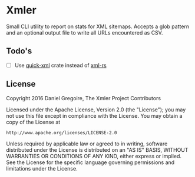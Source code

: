 # Xmler

Small CLI utility to report on stats for XML sitemaps. Accepts a glob pattern and an optional output file to write all URLs encountered as CSV.

## Todo's

- [ ] Use [quick-xml](https://github.com/tafia/quick-xml) crate instead of [xml-rs](https://github.com/netvl/xml-rs)

## License

Copyright 2016 Daniel Gregoire, The Xmler Project Contributors

Licensed under the Apache License, Version 2.0 (the "License");
you may not use this file except in compliance with the License.
You may obtain a copy of the License at

	http://www.apache.org/licenses/LICENSE-2.0

Unless required by applicable law or agreed to in writing, software
distributed under the License is distributed on an "AS IS" BASIS,
WITHOUT WARRANTIES OR CONDITIONS OF ANY KIND, either express or implied.
See the License for the specific language governing permissions and
limitations under the License.
